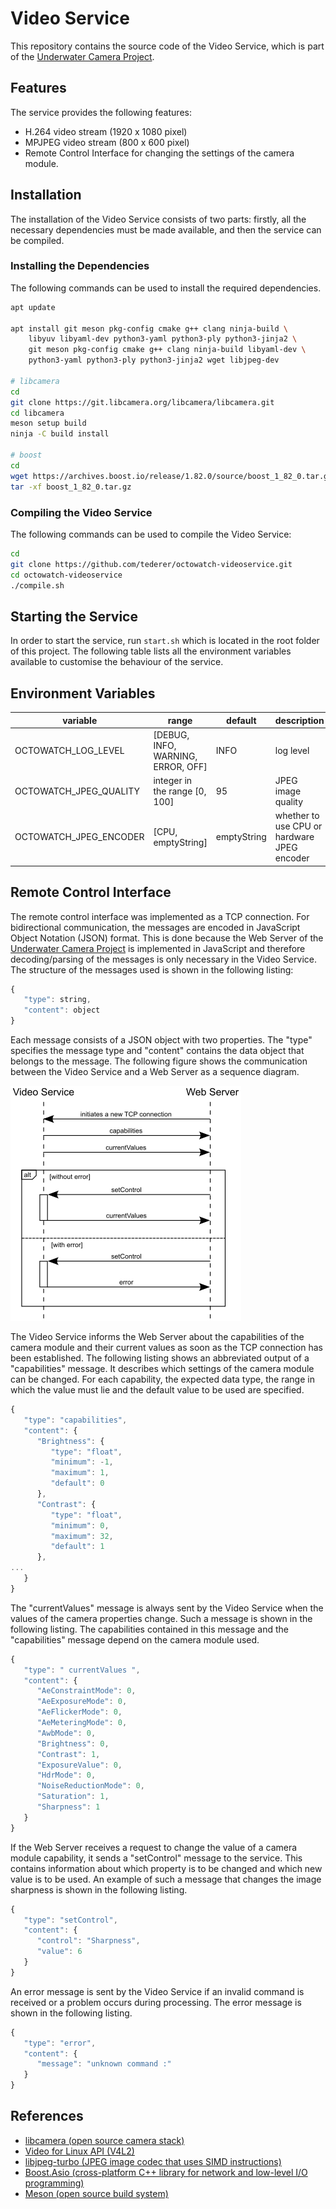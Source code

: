 # Video Service
This repository contains the source code of the Video Service, which is part of the [Underwater Camera Project](https://underwater-camera-project.github.io).

## Features

The service provides the following features:

* H.264 video stream (1920 x 1080 pixel)
* MPJPEG video stream (800 x 600 pixel)
* Remote Control Interface for changing the settings of the camera module.

## Installation

The installation of the Video Service consists of two parts: firstly, all the necessary dependencies must be made available, and then the service can be compiled.

### Installing the Dependencies

The following commands can be used to install the required dependencies.

```bash
apt update

apt install git meson pkg-config cmake g++ clang ninja-build \
    libyuv libyaml-dev python3-yaml python3-ply python3-jinja2 \
    git meson pkg-config cmake g++ clang ninja-build libyaml-dev \
    python3-yaml python3-ply python3-jinja2 wget libjpeg-dev

# libcamera
cd
git clone https://git.libcamera.org/libcamera/libcamera.git
cd libcamera
meson setup build
ninja -C build install

# boost
cd
wget https://archives.boost.io/release/1.82.0/source/boost_1_82_0.tar.gz
tar -xf boost_1_82_0.tar.gz
``` 

### Compiling the Video Service

The following commands can be used to compile the Video Service:

```bash
cd
git clone https://github.com/tederer/octowatch-videoservice.git
cd octowatch-videoservice
./compile.sh
```

## Starting the Service

In order to start the service, run `start.sh` which is located in the root folder of this project. The following table lists all the environment variables available to customise the behaviour of the service.

## Environment Variables

|variable              |range                               |default        |description                                  |
|----------------------|------------------------------------|---------------|---------------------------------------------|
|OCTOWATCH_LOG_LEVEL   | [DEBUG, INFO, WARNING, ERROR, OFF] | INFO          | log level                                   |
|OCTOWATCH_JPEG_QUALITY| integer in the range [0, 100]      | 95            | JPEG image quality                          |
|OCTOWATCH_JPEG_ENCODER| [CPU, emptyString]                 | emptyString   | whether to use CPU or hardware JPEG encoder   |

## Remote Control Interface

The remote control interface was implemented as a TCP connection. For bidirectional communication, the messages are encoded in JavaScript Object Notation (JSON) format. This is done because the Web Server of the [Underwater Camera Project](https://underwater-camera-project.github.io) is implemented in JavaScript and therefore decoding/parsing of the messages is only necessary in the Video Service. The structure of the messages used is shown in the following listing:

```javascript
{
   "type": string,
   "content": object
}
```

Each message consists of a JSON object with two properties. The "type" specifies the message type and "content" contains the data object that belongs to the message. The following figure shows the communication between the Video Service and a Web Server as a sequence diagram.

![Communication between the Video Service and a Web Server](images/remote_control_interface_sequence_diagram.png)

The Video Service informs the Web Server about the capabilities of the camera module and their current values as soon as the TCP connection has been established. The following listing shows an abbreviated output of a "capabilities" message. It describes which settings of the camera module can be changed. For each capability, the expected data type, the range in which the value must lie and the default value to be used are specified.

```javascript
{
   "type": "capabilities",
   "content": {
      "Brightness": {
         "type": "float",
         "minimum": -1,
         "maximum": 1,
         "default": 0
      },
      "Contrast": {
         "type": "float",
         "minimum": 0,
         "maximum": 32,
         "default": 1
      },
...
   }
}
```

The "currentValues" message is always sent by the Video Service when the values of the camera properties change. Such a message is shown in the following listing. The capabilities contained in this message and the "capabilities" message depend on the camera module used.

```javascript
{
   "type": " currentValues ",
   "content": {
      "AeConstraintMode": 0,
      "AeExposureMode": 0,
      "AeFlickerMode": 0,
      "AeMeteringMode": 0,
      "AwbMode": 0,
      "Brightness": 0,
      "Contrast": 1,
      "ExposureValue": 0,
      "HdrMode": 0,
      "NoiseReductionMode": 0,
      "Saturation": 1,
      "Sharpness": 1
   }
}
```

If the Web Server receives a request to change the value of a camera module capability, it sends a "setControl" message to the service. This contains information about which property is to be changed and which new value is to be used. An example of such a message that changes the image sharpness is shown in the following listing.

```javascript
{
   "type": "setControl",
   "content": {
      "control": "Sharpness",
      "value": 6
   }
}
```

An error message is sent by the Video Service if an invalid command is received or a problem occurs during processing. The error message is shown in the following listing.

```javascript
{
   "type": "error",
   "content": {
      "message": "unknown command :"
   }
}
```


## References

* [libcamera (open source camera stack)](https://libcamera.org)
* [Video for Linux API (V4L2)](https://www.kernel.org/doc/html/v4.9/media/uapi/v4l/v4l2.html)
* [libjpeg-turbo (JPEG image codec that uses SIMD instructions)](https://www.libjpeg-turbo.org)
* [Boost.Asio (cross-platform C++ library for network and low-level I/O programming)](https://www.boost.org/doc/libs/1_85_0/doc/html/boost_asio.html)
* [Meson (open source build system)](https://mesonbuild.com)
